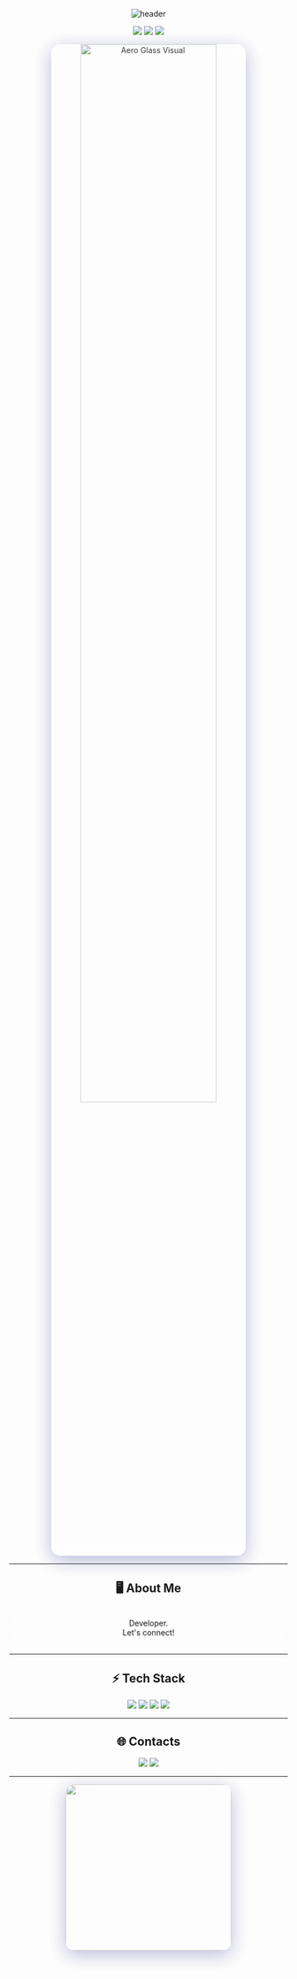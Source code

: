 <p align="center">
  <img src="https://capsule-render.vercel.app/api?type=rect&color=0e2439&height=150&section=header&text=3v3lynn&fontSize=60&fontColor=ffffff&animation=fadeIn" alt="header"/>
</p>

<p align="center">
  <img src="https://img.shields.io/badge/Windows-Aero-Glass?style=for-the-badge&logo=windows&logoColor=white&color=1976d2&labelColor=40a4df">
  <img src="https://img.shields.io/badge/Translucent-UI-blue?style=for-the-badge&logoColor=white&color=40a4df">
  <img src="https://img.shields.io/badge/Cool-Dev-blueviolet?style=for-the-badge">
</p>

<div align="center">
  <img src="https://i.imgur.com/w1G9B7W.png" width="70%" style="border-radius:16px;opacity:0.85;box-shadow:0 8px 32px 0 rgba(31,38,135,0.37);backdrop-filter:blur(8px);" alt="Aero Glass Visual"/>
</div>

---

<h2 align="center">🖥️ About Me</h2>

<div align="center" style="background:rgba(255,255,255,0.2);border-radius:16px;padding:16px;backdrop-filter:blur(8px);">
Developer.<br>
Let's connect!
</div>

---

<h2 align="center">⚡ Tech Stack</h2>
<p align="center">
  <img src="https://img.shields.io/badge/.NET-512bd4?style=for-the-badge&logo=dotnet&logoColor=white"/>
  <img src="https://img.shields.io/badge/JS-323330?style=for-the-badge&logo=javascript&logoColor=yellow"/>
  <img src="https://img.shields.io/badge/Typescript-007acc?style=for-the-badge&logo=typescript&logoColor=white"/>
  <img src="https://img.shields.io/badge/React-20232a?style=for-the-badge&logo=react&logoColor=61dafb"/>
</p>

---

<h2 align="center">🌐 Contacts</h2>
<p align="center">
  <a href="mailto:ladyevelynn2005@gmail.com"><img src="https://img.shields.io/badge/Email-0078d4?style=for-the-badge&logo=gmail&logoColor=white"></a>
  <a href="[https://linkedin.com/in/yourlinkedin](https://www.linkedin.com/in/3v3lynn/)"><img src="https://img.shields.io/badge/LinkedIn-40a4df?style=for-the-badge&logo=linkedin&logoColor=white"></a>
</p>

---

<p align="center">
  <img src="https://i.imgur.com/6qUVHfX.gif" width="300px" style="border-radius:16px;opacity:0.8;box-shadow:0 8px 32px 0 rgba(31,38,135,0.37);"/>
</p>
